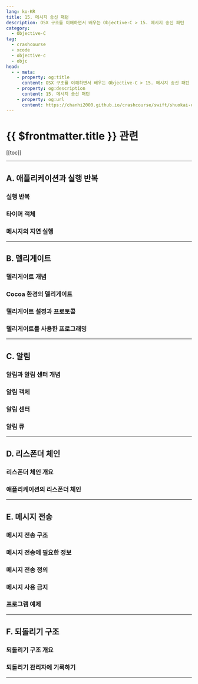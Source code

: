 ```yaml
---
lang: ko-KR
title: 15. 메시지 송신 패턴
description: OSX 구조를 이해하면서 배우는 Objective-C > 15. 메시지 송신 패턴
category:
  - Objective-C
tag: 
  - crashcourse
  - xcode
  - objective-c
  - objc
head:
  - - meta:
    - property: og:title
      content: OSX 구조를 이해하면서 배우는 Objective-C > 15. 메시지 송신 패턴
    - property: og:description
      content: 15. 메시지 송신 패턴
    - property: og:url
      content: https://chanhi2000.github.io/crashcourse/swift/shuokai-objc/15.html
---
```


# {{ $frontmatter.title }} 관련

[[toc]]

---

## A. 애플리케이션과 실행 반복

### 실행 반복

### 타이머 객체

### 메시지의 지연 실행

---

## B. 델리게이트

### 델리게이트 개념

### Cocoa 환경의 델리게이트

### 델리게이트 설정과 프로토콜

### 델리게이트를 사용한 프로그래밍

---

## C. 알림

### 알림과 알림 센터 개념

### 알림 객체

### 알림 센터

### 알림 큐

---

## D. 리스폰더 체인

### 리스폰더 체인 개요

### 애플리케이션의 리스폰더 체인

---

## E. 메시지 전송

### 메시지 전송 구조

### 메시지 전송에 필요한 정보

### 메시지 전송 정의

### 메시지 사용 금지

### 프로그램 예제

---

## F. 되돌리기 구조

### 되돌리기 구조 개요

### 되돌리기 관리자에 기록하기

---

<TagLinks />